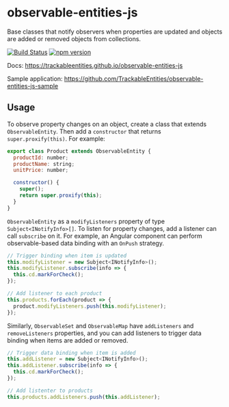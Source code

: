 # observable-entities-js

Base classes that notify observers when properties are updated and objects are added or removed objects from collections.

[![Build Status](https://travis-ci.org/TrackableEntities/observable-entities-js.svg?branch=master)](https://travis-ci.org/TrackableEntities/observable-entities-js)
[![npm version](https://badge.fury.io/js/observable-entities-js.svg)](https://badge.fury.io/js/observable-entities-js)

Docs: <https://trackableentities.github.io/observable-entities-js>

Sample application: <https://github.com/TrackableEntities/observable-entities-js-sample>

## Usage

To observe property changes on an object, create a class that extends `ObservableEntity`. Then add a `constructor` that returns `super.proxify(this)`.  For example:

```js
export class Product extends ObservableEntity {
  productId: number;
  productName: string;
  unitPrice: number;

  constructor() {
    super();
    return super.proxify(this);
  }
}
```

`ObservableEntity` as a `modifyListeners` property of type `Subject<INotifyInfo>[]`.  To listen for property changes, add a listener can call `subscribe` on it.  For example, an Angular component can perform observable-based data binding with an `OnPush` strategy.

```js
// Trigger binding when item is updated
this.modifyListener = new Subject<INotifyInfo>();
this.modifyListener.subscribe(info => {
  this.cd.markForCheck();
});

// Add listener to each product
this.products.forEach(product => {
  product.modifyListeners.push(this.modifyListener);
});
```

Similarly, `ObservableSet` and `ObservableMap` have `addListeners` and `removeListeners` properties, and you can add listeners to trigger data binding when items are added or removed.

```js
// Trigger data binding when item is added
this.addListener = new Subject<INotifyInfo>();
this.addListener.subscribe(info => {
  this.cd.markForCheck();
});

// Add listenter to products
this.products.addListeners.push(this.addListener);
```
